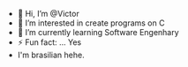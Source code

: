 - 👋 Hi, I’m @Victor
- 👀 I’m interested in create programs on C
- 🌱 I’m currently learning Software Engenhary
- ⚡ Fun fact: ... Yes
- I'm brasilian hehe.

<!---
Victor140113/Victor140113 is a ✨ special ✨ repository because its `README.md` (this file) appears on your GitHub profile.
You can click the Preview link to take a look at your changes.
--->
